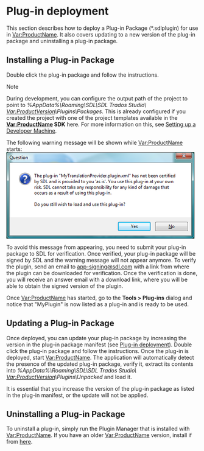 Plug-in deployment
====

This section describes how to deploy a Plug-in Package (*.sdlplugin) for use in <Var:ProductName>. It also covers updating to a new version of the plug-in package and uninstalling a plug-in package.


Installing a Plug-in Package
------
Double click the plug-in package and follow the instructions.

> [!NOTE]
>
> During development, you can configure the output path of the project to point to *%AppData%\Roaming\SDL\SDL Trados Studio\ <Var:ProductVersion>\Plugins\Packages*. This is already configured if you created the project with one of the project templates available in the **<Var:ProductName> SDK** here. For more information on this, see [Setting up a Developer Machine](setting_up_a_developer_machine.md).

The following warning message will be shown while <Var:ProductName> starts:
<img style="display:block; " src="images/UnsignedPluginWarning.png" />


To avoid this message from appearing, you need to submit your plug-in package to SDL for verification. Once verified, your plug-in package will be signed by SDL and the warning message will not appear anymore. To verify the plugin, send an email to app-signing@sdl.com with a link from where the plugin can be downloaded for verification. Once the verification is done, you will receive an answer email with a download link, where you will be able to obtain the signed version of the plugin.

Once <Var:ProductName> has started, go to the **Tools > Plug-ins** dialog and notice that "MyPlugin" is now listed as a plug-in and is ready to be used.

Updating a Plug-in Package
----
Once deployed, you can update your plug-in package by increasing the version in the plug-in package manifest (see [Plug-in deployment](plugin_deployment.md)). Double click the plug-in package and follow the instructions. Once the plug-in is deployed, start <Var:ProductName>. The application will automatically detect the presence of the updated plug-in package, verify it, extract its contents into <em> %AppData%\Roaming\SDL\SDL Trados Studio\ <Var:ProductVersion>\Plugins\Unpacked </em> and load it.

It is essential that you increase the version of the plug-in package as listed in the plug-in manifest, or the update will not be applied.

Uninstalling a Plug-in Package
-----
To uninstall a plug-in, simply run the Plugin Manager that is installed with <Var:ProductName>. If you have an older <Var:ProductName> version, install if from [here](https://appstore.sdl.com/language/app/sdl-plugin-installer/462/).